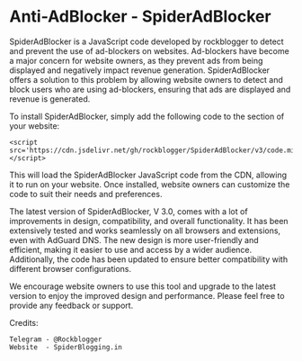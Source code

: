 # Anti-AdBlocker - SpiderAdBlocker

SpiderAdBlocker is a JavaScript code developed by rockblogger to detect and prevent the use of ad-blockers on websites. Ad-blockers have become a major concern for website owners, as they prevent ads from being displayed and negatively impact revenue generation. SpiderAdBlocker offers a solution to this problem by allowing website owners to detect and block users who are using ad-blockers, ensuring that ads are displayed and revenue is generated.

To install SpiderAdBlocker, simply add the following code to the </body> section of your website:
```
<script src='https://cdn.jsdelivr.net/gh/rockblogger/SpiderAdBlocker/v3/code.min.js'>
</script>

```

This will load the SpiderAdBlocker JavaScript code from the CDN, allowing it to run on your website. Once installed, website owners can customize the code to suit their needs and preferences.

The latest version of SpiderAdBlocker, V 3.0, comes with a lot of improvements in design, compatibility, and overall functionality. It has been extensively tested and works seamlessly on all browsers and extensions, even with AdGuard DNS. The new design is more user-friendly and efficient, making it easier to use and access by a wider audience. Additionally, the code has been updated to ensure better compatibility with different browser configurations.

We encourage website owners to use this tool and upgrade to the latest version to enjoy the improved design and performance. Please feel free to provide any feedback or support.

Credits:

    Telegram - @Rockblogger
    Website  - SpiderBlogging.in

